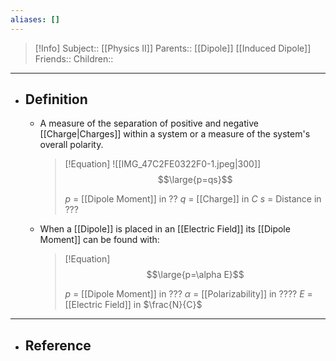 ```yaml
---
aliases: []
---
```

> [!Info]
> Subject:: [[Physics II]]
> Parents:: [[Dipole]] [[Induced Dipole]]
> Friends:: 
> Children:: 
---
- ## Definition
	- A measure of the separation of positive and negative [[Charge|Charges]] within a system or a measure of the system's overall polarity.
	  > [!Equation]
	  >  ![[IMG_47C2FE0322F0-1.jpeg|300]]
	  > $$\large{p=qs}$$
	  > 
	  > $p$ = [[Dipole Moment]] in $??$
	  > $q$ = [[Charge]] in $C$
	  > $s$ = Distance in $???$
	- When a [[Dipole]] is placed in an [[Electric Field]] its [[Dipole Moment]] can be found with:
	  > [!Equation]
	  > $$\large{p=\alpha E}$$
	  > 
	  > $p$ = [[Dipole Moment]] in $???$
	  > $\alpha$ = [[Polarizability]] in $????$
	  > $E$ = [[Electric Field]] in $\frac{N}{C}$
---
- ## Reference